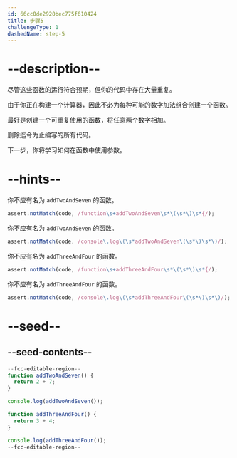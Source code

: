 ```yaml
---
id: 66cc0de2920bec775f610424
title: 步骤5
challengeType: 1
dashedName: step-5
---
```


# --description--

尽管这些函数的运行符合预期，但你的代码中存在大量重复。

由于你正在构建一个计算器，因此不必为每种可能的数字加法组合创建一个函数。

最好是创建一个可重复使用的函数，将任意两个数字相加。

删除迄今为止编写的所有代码。

下一步，你将学习如何在函数中使用参数。

# --hints--

你不应有名为 `addTwoAndSeven` 的函数。

```js
assert.notMatch(code, /function\s+addTwoAndSeven\s*\(\s*\)\s*{/);
```

你不应有名为 `addTwoAndSeven` 的函数。

```js
assert.notMatch(code, /console\.log\(\s*addTwoAndSeven\(\s*\)\s*\)/);
```

你不应有名为 `addThreeAndFour` 的函数。

```js
assert.notMatch(code, /function\s+addThreeAndFour\s*\(\s*\)\s*{/);
```

你不应有名为 `addThreeAndFour` 的函数。

```js
assert.notMatch(code, /console\.log\(\s*addThreeAndFour\(\s*\)\s*\)/);
```

# --seed--

## --seed-contents--

```js
--fcc-editable-region--
function addTwoAndSeven() {
  return 2 + 7;
}

console.log(addTwoAndSeven());

function addThreeAndFour() {
  return 3 + 4;
}

console.log(addThreeAndFour());
--fcc-editable-region--
```
